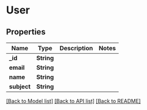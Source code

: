 # User

## Properties

Name | Type | Description | Notes
------------ | ------------- | ------------- | -------------
**_id** | **String** |  | 
**email** | **String** |  | 
**name** | **String** |  | 
**subject** | **String** |  | 

[[Back to Model list]](../README.md#documentation-for-models) [[Back to API list]](../README.md#documentation-for-api-endpoints) [[Back to README]](../README.md)


